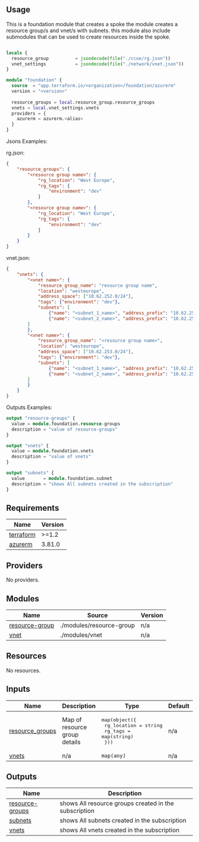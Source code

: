 ## Usage

This is a foundation module that creates a spoke 
the module creates a resource group/s and vnet/s with subnets.
this module also include submodules that can be used to create resources inside the spoke.


```terraform

locals {
  resource_group          = jsondecode(file("./ccoe/rg.json"))
  vnet_settings           = jsondecode(file("./network/vnet.json"))
}

module "foundation" {
  source  = "app.terraform.io/<organization>/foundation/azurerm"
  version = "<version>"
 
  resource_groups = local.resource_group.resource_groups
  vnets = local.vnet_settings.vnets
  providers = {
    azurerm = azurerm.<alias>
  }
}
```

Jsons Examples:

rg.json:

```json
{
    "resource_groups": {
        "<resource group name>": {
            "rg_location": "West Europe",
            "rg_tags": {
                "environment": "dev"
            }
        },
        "<resource group name>": {
            "rg_location": "West Europe",
            "rg_tags": {
                "environment": "dev"
            }
        }
    }
}
```

vnet.json:

```json
{
    "vnets": {
        "<vnet name>": {
            "resource_group_name": "resource group name",
            "location": "westeurope",
            "address_space": ["10.62.252.0/24"],
            "tags": {"environment": "dev"},
            "subnets": [
                {"name": "<subnet_1_name>", "address_prefix": "10.62.252.0/28"},
                {"name": "<subnet_2_name>", "address_prefix": "10.62.252.16/28"}
        ]
        },
        "<vnet name>": {
            "resource_group_name": "<resource group name>",
            "location": "westeurope",
            "address_space": ["10.62.253.0/24"],
            "tags": {"environment": "dev"},
            "subnets": [
                {"name": "<subnet_1_name>", "address_prefix": "10.62.253.0/28"},
                {"name": "<subnet_2_name>", "address_prefix": "10.62.253.16/28"}
        ]
        }
    }
}
```

Outputs Examples:

```terraform
output "resource-groups" {
  value = module.foundation.resource-groups
  description = "value of resource-groups"
}

output "vnets" {
  value = module.foundation.vnets
  description = "value of vnets"
}

output "subnets" {
  value       = module.foundation.subnet
  description = "shows All subnets created in the subscription"
}

```


## Requirements

| Name | Version |
|------|---------|
| <a name="requirement_terraform"></a> [terraform](#requirement\_terraform) | >=1.2 |
| <a name="requirement_azurerm"></a> [azurerm](#requirement\_azurerm) | 3.81.0 |

## Providers

No providers.

## Modules

| Name | Source | Version |
|------|--------|---------|
| <a name="module_resource-group"></a> [resource-group](#module\_resource-group) | ./modules/resource-group | n/a |
| <a name="module_vnet"></a> [vnet](#module\_vnet) | ./modules/vnet | n/a |

## Resources

No resources.

## Inputs

| Name | Description | Type | Default | Required |
|------|-------------|------|---------|:--------:|
| <a name="input_resource_groups"></a> [resource\_groups](#input\_resource\_groups) | Map of resource group details | <pre>map(object({<br>    rg_location = string<br>    rg_tags     = map(string)<br>  }))</pre> | n/a | yes |
| <a name="input_vnets"></a> [vnets](#input\_vnets) | n/a | `map(any)` | n/a | yes |

## Outputs

| Name | Description |
|------|-------------|
| <a name="output_resource-groups"></a> [resource-groups](#output\_resource-groups) | shows All resource groups created in the subscription |
| <a name="output_subnets"></a> [subnets](#output\_subnets) | shows All subnets created in the subscription |
| <a name="output_vnets"></a> [vnets](#output\_vnets) | shows All vnets created in the subscription |
